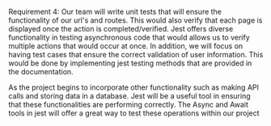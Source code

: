 Requirement 4:
Our team will write unit tests that will ensure the functionality of our url's and routes.
This would also verify that each page is displayed once the action is completed/verified. 
Jest offers diverse functionality in testing asynchronous code that would allows us to verify
multiple actions that would occur at once. In addition, we will focus on having test cases that ensure the 
correct validation of user information. This would be done by implementing jest testing methods
that are provided in the documentation. 

As the project begins to incorporate other functionality such as making API calls and storing
data in a database. Jest will be a useful tool in ensuring that these functionalities are 
performing correctly. The Async and Await tools in jest will offer a great way to test these 
operations within our project


